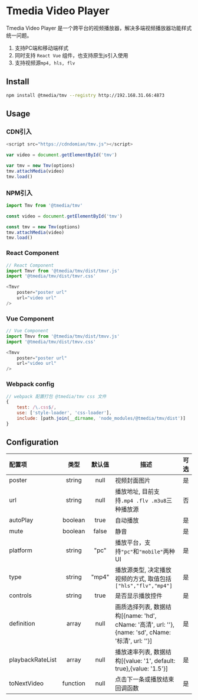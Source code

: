 # Tmedia Video Player

Tmedia Video Player 是一个跨平台的视频播放器，解决多端视频播放器功能样式统一问题。
1. 支持PC端和移动端样式
2. 同时支持 `React Vue` 组件，也支持原生js引入使用
3. 支持视频源`mp4, hls, flv`

## Install

```bash
npm install @tmedia/tmv --registry http://192.168.31.66:4873
```

## Usage

### CDN引入

```javascript
<script src="https://cdndomian/tmv.js"></script>

var video = document.getElementById('tmv')

var tmv = new Tmv(options)
tmv.attachMedia(video)
tmv.load()
```

### NPM引入

```javascript
import Tmv from '@tmedia/tmv'

const video = document.getElementById('tmv')

const tmv = new Tmv(options)
tmv.attachMedia(video)
tmv.load()
```

### React Component

```javascript
// React Component
import Tmvr from '@tmedia/tmv/dist/tmvr.js'
import '@tmedia/tmv/dist/tmvr.css'

<Tmvr
    poster="poster url"
    url="video url"
/>
```

### Vue Component

```javascript
// Vue Component
import Tmvv from '@tmedia/tmv/dist/tmvv.js'
import '@tmedia/tmv/dist/tmvv.css'

<Tmvv
    poster="poster url"
    url="video url"
/>
```

### Webpack config

```javascript
// webpack 配置打包 @tmedia/tmv css 文件
{
    test: /\.css$/,
    use: ['style-loader', 'css-loader'],
    include: [path.join(__dirname, 'node_modules/@tmedia/tmv/dist')]
}
```

## Configuration

| 配置项| 类型| 默认值| 描述 | 可选 |
| :---- | :----: | :----: | ---- | :----: |
| poster| string | null | 视频封面图片 | 是 |
| url | string | null | 播放地址, 目前支持`.mp4 .flv .m3u8`三种播放源 | 否 |
| autoPlay | boolean | true | 自动播放 | 是 |
| mute | boolean | false | 静音 | 是 |
| platform | string | "pc" | 播放平台，支持`"pc"`和`"mobile"`两种UI | 是 |
| type | string | "mp4" | 播放源类型, 决定播放视频的方式, 取值包括`["hls","flv","mp4"] `| 是 |
| controls | string | true | 是否显示播放控件 | 是 |
| definition | array | null | 画质选择列表, 数据结构[{name: 'hd', cName: '高清', url: ''},{name: 'sd', cName: '标清', url: ''}] | 是 |
| playbackRateList | array | null | 播放速率列表, 数据结构[{value: '1', default: true},{value: '1.5'}] | 是 |
| toNextVideo | function | null | 点击下一条或播放结束回调函数 | 是 |
